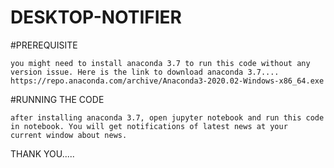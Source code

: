 # DESKTOP-NOTIFIER

#PREREQUISITE

    you might need to install anaconda 3.7 to run this code without any version issue. Here is the link to download anaconda 3.7....
    https://repo.anaconda.com/archive/Anaconda3-2020.02-Windows-x86_64.exe
    
#RUNNING THE CODE

    after installing anaconda 3.7, open jupyter notebook and run this code in notebook. You will get notifications of latest news at your       current window about news.


THANK YOU.....
